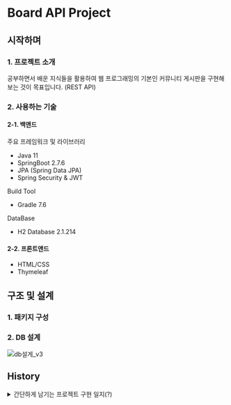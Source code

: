 # Board API Project

## 시작하며
### 1. 프로젝트 소개
 공부하면서 배운 지식들을 활용하여 웹 프로그래밍의 기본인 커뮤니티 게시판을 구현해보는 것이 목표입니다. (REST API)
 

### 2. 사용하는 기술
#### 2-1. 백앤드
주요 프레임워크 및 라이브러리
- Java 11
- SpringBoot 2.7.6
- JPA (Spring Data JPA)
- Spring Security & JWT

Build Tool
- Gradle 7.6

DataBase
- H2 Database 2.1.214

#### 2-2. 프론트앤드
- HTML/CSS
- Thymeleaf

## 구조 및 설계
### 1. 패키지 구성

### 2. DB 설계
![db설게_v3](https://user-images.githubusercontent.com/108498668/210064564-4458fd7a-01ec-4366-b294-346625ad3d40.png)


## History 
<details>
<summary> 간단하게 남기는 프로젝트 구현 일지(?)</summary>
 
2022-12-21 수
- 사용자, 게시글, 댓글을 DB 테이블로 설계했다.
- 초기 구상이며 추가해야하는 부분이 있다고 생각한다.
- 추후에 로그인 기능이 추가되면 users 테이블에 패스워드 관련 컬럼이 생성되어야한다.

2022-12-22 목
- Spring Data JPA를 활용하여 Repository 패키지 생성 및 각 엔티티 리포지토리 구현

2022-12-23 금
- Service, Controller, Dto 패키지를 생성
- UserService에 간단한 회원가입 메서드 구현
- UserApiController 구현 (회원 가입, 회원 목록 조회)

2022-12-24 토
- PostService에 게시글 저장 및 조회 기능 구현, 기본적인 CRUD 기능 모두 구현할 예정
- 조회는 게시글의 ID로 조회하는 기능과 전체 게시글 리스트 조회 기능을 구현

:christmas_tree: 2022-12-25 일 :christmas_tree:
- PostService 에 게시글 업데이트(수정), 게시글 삭제 기능 구현
- 게시글 업데이트(수정)은 Dirty Checking 방식을 통해 구현하였다. Dirty Checking 방식은 원하는 속성만 업데이트가 가능하고, 병합 방식은 모든 속성을 변경하기 때문에 Null을 업데이트 할 위험이 있다 판단하였다.
- PostSerivceTest 에 구현한 CRUD 기능들을 테스트 완료

2022-12-26 월
- PostService에 CRUD 메서드를 구현할 때도 느꼈었지만 CommentService CRUD 메서드를 구현하면서 더더욱 DTO를 Request DTO, Response DTO 분리가 필요하다고 느꼈다. 요청과 응답에 필요한 속성들이 달랐고 이를 하나의 DTO로 처리하기에는 서로 필요없는 속성들이 생겨났다. 그래서 DTO 클래스 안에 Static 클래스로 Request와 Response로 분리하였다. 이를 분리함에 따라 기존에 테스트했던 코드들을 수정해서 다시 테스트해야 하는 일이 생겼다. 다음부터 DTO를 설계할때 하나의 DTO로 모두 처리하기보단 응답과 반응의 경우를 생각해서 설계할 필요성을 느끼게 되었다.
- 추후 모든 TEST 다시 작성해서 시험해야한다....

2022-12-27 화
- Test 도중 양방향 연관관계 편의 메서드에서 계속 nullpointerexception 발생했다. List<>를 new ArrayList<>()로 초기화 시켜줘도 계속 nullpointerexception이 발생했다. 몇시간 삽질 끝에 Entity에 @Builder 가 초기화 속성을 모두 무시한다는 사실을 알아냈다...... 그래서 Entity 전체의 @Builder 속성을 제거하고 Entity 안에 @Builder 를 사용한 생성자 메서드를 따로 만들어줘서 nullpointerexception 문제를 해결하였다.
- 분리된 DTO로 기존 PostService, UserService를 다시 테스트하여 기능을 검증했다.
- 각 Entitity에 연관관계 편의 메서드를 모두 추가했다.
- CommentService CRUD 메서드 기능 테스트 완료!
- 패키지 구조를 변경하였다. 기존에는 domain, service, repostiory, controller, dto 등 각 패키지에 user, post, comment에 관련된 클래스들이 섞여있었다. 조금씩 클래스들이 늘어나고 난잡해지는 느낌이 들었다. 좀 더 깔끔하게 정리하여 아예 도메인 별로 관련된 클래스들을 나눠놓았다. (예를 들면, user 패키지에는 user에 관련된 dto, service, controller, exception 등만 존재하게끔) 이렇게 바꿔놓으니 직관성이 좀더 좋아진듯하다.
- Exception 클래스들을 사용자 정의 클래스로 만들어놓았다. 기존에는 illegalargumentexception 하나만 사용했는데 이렇게 하니까 일일히 에러메세지를 정해줘야하고, 어느곳과 관련된 예외인지 직관성이 떨어진다고 느꼈다. 그래서 각 도메인 별로 사용자 정의 예외 클래스들을 구현해 각 서비스 메서드에 적용시켜 놓았다. HTTP STATUS 코드도 지정할 수 있어서 코드를 통해서도 어느곳과 관련된 예외인지 금방 알아차릴수 있다. (User - 6XX, Post - 7XX, Comment - 8XX 로 설정해놓았다.)

2022-12-28 수
- Spring Security를 적용해 JWT까지 구현해 로그인 서비스를 구현해보고자 한다. 기존 User 엔티티에 password 속성을 추가해주었다.
- Spring Security를 제대로 적용하기 위해 config 패키지를 만들어 SecurityConfig 클래스를 만들었다.
- SecurityConfig에 기본적인 설정을 세팅했다. formlogin(), httpBasic(), csrf() 등 설정을 disable 시켜놨고, JWT 방식을 쓰기위해 sessionManagement().sessionCreationPolicy(SessionCreationPolicy.STATELESS)를 설정해주었다.
- passwordEncoder를 사용해 password를 암호화 하는 테스트를 완료했다. (암호화된 비밀번호와 기존 비밀번호가 서로 매치되는 것도 확인!)

2022-12-29 목
- 로그인 인증방식을 Form Login 방식이 아닌 JSON으로 데이터를 받아와 로그인하는 방식으로 구현하기 위해서 몇가지 사전작업을 하였다.
- Form Login 방식에 대해 간략한 설명을 남기자면
 1. /login에 POST 방식으로 들어오는 요청에 의해 작동
 2. username과 password를 파라미터로 가지고 있어야 한다.
 3. username과 password를 갖고 UsernamepasswordAuthenticationToken을 생성한다.
 4. 3과정에서 생성한 토큰을 AuthenticationManager의 Authenticate() 메서드 인자로 넘겨주고, 해당 메서드의 반환 결과인 Authentication 객체를 반환한다.
 
- 이 프로젝트에서는 Form Login 방식이 아닌 JSON 으로 데이터를 받아올것이기 때문에 JSON 받아와 UsernamepasswordAuthenticationToken을 생성한다. 아래는 구현한 클래스에 대한 간단한 설명이다.
 1. JsonUsernamePasswordAuthenticationFilter : UsernamePasswordAuthenticationFilter 처럼 AbstractAuthenticationProcessingFilter를 상속받는 클래스로 attemptAuthentication() 메서드에서 JSON 데이터를 받아와  username과 password로 UsernamePasswordAuthenticationToken 만들어 getAuthenticationManager()의 authenticate 메서드 실행으로 반환
 2. LoginService : DB에서 username에 해당하는 값을 찾아와 반환 (비밀번호에 대한 검증은 DaoAuthenticationProvider에서 해준다. 따라서 DB에서 해당 User 정보를 찾아 반환만 해주면 된다.)
 3. LoginSuccessJWTProvideHandler : SimpleUrlAuthenticationSuccessHandler를 상속받아 구현, 추후에 JWT 발급하는 로직 추가 예정
 4. LoginFailureHandler : SimpleUrlAuthenticationFailureHandler를 상속받아 구현, 로그인 실패 여부를 판단하기 위해 작성

2022-12-30 금
- JWT 오픈소스 라이브러리 사용 : [auth0/java-jwt](https://github.com/auth0/java-jwt)
- JWT 관련 서비스 JwtService 구현 및 테스트 하였다. (application-jwt.yml 파일에 시크릿, Access Token 과 Refresh Token의 유효 시간을 설정해주었다.) 주요 메서드는 아래와 같다.
 1. Access Token 생성 메서드 - 암호화 알고리즘은 HMAC256 방식을 택했다. 페이로드에는 유저 ID와 Password를 담았다. 유효 기간은 
 2. Refresh Token 생성 메서드 - Refresh Token은 이 프로젝트에서 DB에 저장하고 관리하려고 한다. users 테이블에 refresh token 속성을 추가하였다. Access Token을 재발급 받기 위한 용도로만 사용할 예정이라 따로 Access Token 처럼 유저의 다른 정보를 담지 않을 것이다.
 3. Refresh Token 업데이트, 제거 메서드
 4. Access Token 및 Refresh Token 전달 메서드
 5. Access Token 및 Refresh Token 헤더 설정 메서드
 6. Access Token 추출 메서드
 7. Access Token 에서 원하는 클레임 추출 메서드 (username or password)
 8. 토큰의 유효성 검사 메서드
- Refresh Token을 DB에 저장하기 위해 User 엔티티 클래스에 refreshToken 속성 추가 및 Refresh Token 업데이트 및 제거 로직 추가
 
 2022-12-31 토
 - 로그인 성공 시 JWT를 발급하는 코드 작성
 - 로그인 성공 시에 LoginSuccessJWTProvideHandler의 onAuthenticationSuccess() 메서드에서 JWT 발급을 처리한다.
 - Access Token과 Refresh Token을 발급하고, Refresh Token은 발급한 이후 회원에게 저장해준다.
 - LoginSuccessJWTProvideHandlerTest에서 로그인 성공 시에 JWT 발급을 확인하는 테스트도 완료했다.
 
 2023-1-1 일 Happy New Year!:congratulations:
 - JWT을 통한 인증을 위한 JwtAuthenticationProcessingFilter 구현
 - "/login"을 제외한 들어오는 모든 요청에 대해서 작동하도록 필터 구현
 - 간략히 적기에는 내용들이 많아서 조만간 로그인 & JWT 통한 인증에 대한 개념 및 내용을 md 파일로 정리하여 올릴 예정
 - Access Token 및 Refresh Token 의 존재 유무, 유효 유무(?)에 대한 테스트 케이스 정리해서 테스트 
 
 2023-1-2 월
 - JWT의 payload 부분에 담기는 유저 정보 중 password 항목을 제거했다. JWT는 누구나 까서 볼 수 있다는 점을 간과했다. 중요한 정보는 담지 말아야하는데 유저의 비밀번호를 집어넣은 것은 나의 큰 불찰이었다. 미리 이렇게 수정할 수 있어서 다행이라는 생각이들었다.
 - 로그인을 구현했던 내용을 정리하여 만들었다. [로그인_구현기](https://github.com/KwonJinHong/Springboot/blob/master/Board%EA%B5%AC%ED%98%84%EA%B8%B0/%EB%A1%9C%EA%B7%B8%EC%9D%B8_%EA%B5%AC%ED%98%84.md)
 
 2023-1-3 화
 - 로그인 기능 구현 후 기존의 UserService의 회원가입 메서드를 수정하였다.
 - UserService에 회원가입, 탈퇴, 회정정보 수정(닉네임, 이메일, 전화번호), 비밀번호 변경, 회원 정보 조회, 내정보조회 메서드를 구현하였다.
 - DTO를 기존에 Request, Response로 나눴었는데, 좀 더 세분화해서 써야 할 필요성을 느꼈다. 각 메서드 별로 필요한 속성들이 다르기 때문에 메서드 별 DTO를 만드는 걸 생각중이다.
 - UserServiceTest에 각 메서드 별 기능 테스트 완료
 - [JWT 관련 내용정리](https://github.com/KwonJinHong/Springboot/blob/master/Board%EA%B5%AC%ED%98%84%EA%B8%B0/JWT_%EA%B4%80%EB%A0%A8_%EA%B5%AC%ED%98%84%EA%B8%B0.md)
 - UserDto가 기존의 Request와 Response로 구분되어 있긴 했지만, 기존 UserDTO를 삭제하고 좀 더 메서드 용도에 맞는 DTO들로 세분화 (UserJoinDto, UserInfoDto, UserUpdateDto)
 
 2023-1-4 수
 - UserApiController을 구현하였다. UserService에서 구현했던 메서드들을 각 API 요청이 오면 실행된다.
 - @DeleteMapping 에 @RequestBody JSON 파싱 오류가 나서 한참을 삽질했다. 결론은 Delete 요청은 HTTP 자체적으로 Body가 없는것을 권장한다. 따라서 @RequestBody를 통해 DTO를 전달해서 처리를 하고 싶었으나, 일단은 방법을 찾지 못해서 @PathVariable로 일단 id를 받아와 해당 Id를 갖는 유저를 탈퇴시키는 걸로 일단 기능을 변경하였다. 원래대로라면 비밀번호를 입력받아 확인 후에 탈퇴 처리를 하는 과정으로 만들고 싶었으나 이는 추후에 좀 더 알아보고 구현하는 걸로 해야겠다.
- UserApiControllerTest를 통해 각 API 별로 동작을 검증하였다.

2023-1-5 목
- PostMan으로 UserApiController의 동작을 확인하던 중, 이메일에 숫자가 들어가면 오류가 나던 문제와 로그인 성공 시에도 Refresh Token이 DB에 저장되지 않았던 문제가 발생하여 두 문제를 수정했다. 첫번째 문제는 이메일 형식의 자바 정규식에 숫자를 입력으로 포함시켜 해결했고, 두번째 문제는 로그인 성공 했을때 Handler에서 Refresh Token 발급을 JwtService를 통해 저장하는 방식으로 변경하여 해결했다. 
- PostDto를 이전의 UserDto를 메서드 용도에 맞게 세분화 시켰던 것처럼 조회, 페이징, 저장, 수정 용도에 맞게 세분화 시켰다. 기존의 만들었던 PostService의 메서드들을 좀 더 가다등멌다. JWT를 통한 인증과 로그인 기능이 추가되었기 때문에 글을 수정하거나 삭제할 때 권한을 검사하는 로직을 추가하였다. 추후에는 Comment 쪽 서비스도 가다듬어 댓글과 대댓글을 추가하여 게시글 조회 기능, 게시글 페이징 기능을 추가할 예정이다.
- 바꾼 로직으로 테스트하여 기능을 검증하였다.

2023-1-6 금
- CommentDto를 이전처럼 서비스 로직의 용도에 맞게 세분화 하였다. 
- CommentService의 기존 로직을 권한을 검증하여 댓글을 수정, 삭제 할 수 있게끔 변경하였고, 댓글 조회 기능을 사용할 일이 없을 것 같아 일단은 빼두었다.
- 댓글과 대댓글 기능을 구현하였는데 이는 설명할 내용이 좀 길어 따로 정리하여 남기겠다. -> [댓글과_대댓글_구현내용_정리](https://github.com/KwonJinHong/Springboot/blob/master/Board%EA%B5%AC%ED%98%84%EA%B8%B0/%EB%8C%93%EA%B8%80%EA%B3%BC_%EB%8C%80%EB%8C%93%EA%B8%80.md)
- CommentService의 바뀐 로직을 테스트하여 검증 완료했다.
- User Entity의 전화번호 속성의 이름을 'phonenumber'에서 'phoneNumber'로 변경하였다.

2023-1-8 일
- QueryDSL을 프로젝트에 적용하였다.
- PostService의 게시글 조회 로직을 수정하였다. 똑같이 Post id를 갖고 조회를 하지만, 이전과 달리 게시글만 조회하는게 아닌 해당 게시글을 쓴 유저의 정보도 같이 가져오게 된다. (fetch join -> @EntityGraph 사용)
- 게시글 조회 시, 해당 게시글에 달린 댓글과 대댓글도 같이 가져온다. (댓글과 대댓글을 분리하는 그룹핑하는 로직 작성 -> PostInfoDto)
- 게시글 조회 

 </details>
